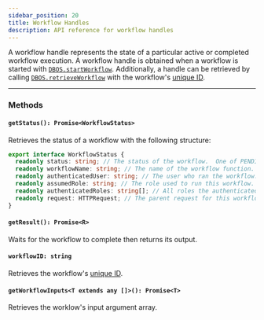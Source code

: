 ```yaml
---
sidebar_position: 20
title: Workflow Handles
description: API reference for workflow handles
---
```


A workflow handle represents the state of a particular active or completed workflow execution.
A workflow handle is obtained when a workflow is started with [`DBOS.startWorkflow`](./dbos-class#starting-background-workflows).
Additionally, a handle can be retrieved by calling [`DBOS.retrieveWorkflow`](./dbos-class#dbosretrieveworkflow) with the workflow's [unique ID](../../tutorials/workflow-tutorial#workflow-ids-and-idempotency).

---

### Methods

#### `getStatus(): Promise<WorkflowStatus>`

Retrieves the status of a workflow with the following structure:

```typescript
export interface WorkflowStatus {
  readonly status: string; // The status of the workflow.  One of PENDING, SUCCESS, ERROR, MAX_RECOVERY_ATTEMPTS_EXCEEDED, or CANCELLED.
  readonly workflowName: string; // The name of the workflow function.
  readonly authenticatedUser: string; // The user who ran the workflow. Empty string if not set.
  readonly assumedRole: string; // The role used to run this workflow.  Empty string if authorization is not required.
  readonly authenticatedRoles: string[]; // All roles the authenticated user has, if any.
  readonly request: HTTPRequest; // The parent request for this workflow, if any.
}
```

#### `getResult(): Promise<R>`

Waits for the workflow to complete then returns its output.

#### `workflowID: string`

Retrieves the workflow's [unique ID](../../tutorials/workflow-tutorial#workflow-ids-and-idempotency).

#### `getWorkflowInputs<T extends any []>(): Promise<T>`

Retrieves the worklow's input argument array.
